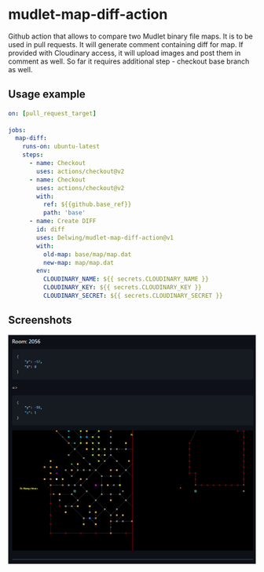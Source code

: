 # mudlet-map-diff-action

Github action that allows to compare two Mudlet binary file maps.
It is to be used in pull requests. It will generate comment containing diff for map. If provided with Cloudinary access, it will upload images and post them in comment as well.
So far it requires additional step - checkout base branch as well.

## Usage example

```yml
on: [pull_request_target]

jobs:
  map-diff:
    runs-on: ubuntu-latest
    steps:
      - name: Checkout
        uses: actions/checkout@v2
      - name: Checkout
        uses: actions/checkout@v2
        with:
          ref: ${{github.base_ref}}
          path: 'base'
      - name: Create DIFF
        id: diff
        uses: Delwing/mudlet-map-diff-action@v1
        with:
          old-map: base/map/map.dat
          new-map: map/map.dat
        env:
          CLOUDINARY_NAME: ${{ secrets.CLOUDINARY_NAME }}
          CLOUDINARY_KEY: ${{ secrets.CLOUDINARY_KEY }}
          CLOUDINARY_SECRET: ${{ secrets.CLOUDINARY_SECRET }}
```

## Screenshots

![Diff Example](screenshot1.png)

